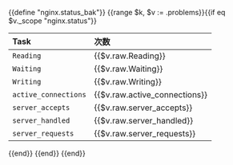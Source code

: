 {{define "nginx.status_bak"}}
{{range $k, $v := .problems}}{{if eq $v._scope "nginx.status"}}

|Task|次数|
|:---|:---|
|`Reading`|{{$v.raw.Reading}}|
|`Waiting`|{{$v.raw.Waiting}}|
|`Writing`|{{$v.raw.Writing}}|
|`active_connections`|{{$v.raw.active_connections}}|
|`server_accepts`|{{$v.raw.server_accepts}}|
|`server_handled`|{{$v.raw.server_handled}}|
|`server_requests`|{{$v.raw.server_requests}}|
{{end}}
{{end}}
{{end}}